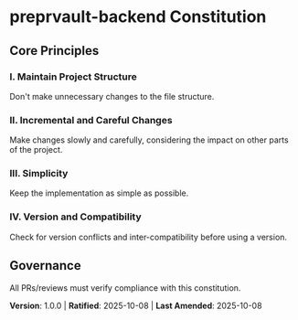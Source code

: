 <!--
Sync Impact Report:
- Version change: 0.0.0 → 1.0.0
- Modified principles:
  - [PRINCIPLE_1_NAME] → I. Maintain Project Structure
  - [PRINCIPLE_2_NAME] → II. Incremental and Careful Changes
  - [PRINCIPLE_3_NAME] → III. Simplicity
  - [PRINCIPLE_4_NAME] → IV. Version and Compatibility
- Added sections: None
- Removed sections:
  - [SECTION_2_NAME]
  - [SECTION_3_NAME]
- Templates requiring updates:
  - ✅ .specify/templates/plan-template.md
  - ✅ .specify/templates/spec-template.md
  - ✅ .specify/templates/tasks-template.md
- Follow-up TODOs: None
-->

# preprvault-backend Constitution

## Core Principles

### I. Maintain Project Structure

Don't make unnecessary changes to the file structure.

### II. Incremental and Careful Changes

Make changes slowly and carefully, considering the impact on other parts of the project.

### III. Simplicity

Keep the implementation as simple as possible.

### IV. Version and Compatibility

Check for version conflicts and inter-compatibility before using a version.

## Governance

All PRs/reviews must verify compliance with this constitution.

**Version**: 1.0.0 | **Ratified**: 2025-10-08 | **Last Amended**: 2025-10-08
